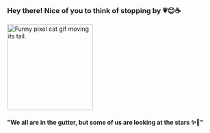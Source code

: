 ### Hey there! Nice of you to think of stopping by 💗😊☕

<img height="200" src="https://github.com/nadeeshanie/nadeeshanie/blob/3e22bf61a1e98778a16c3a16016028490e04824b/images/cat.gif" alt="Funny pixel cat gif moving its tail." />

#### "We all are in the gutter, but some of us are looking at the stars ✨🌌"



